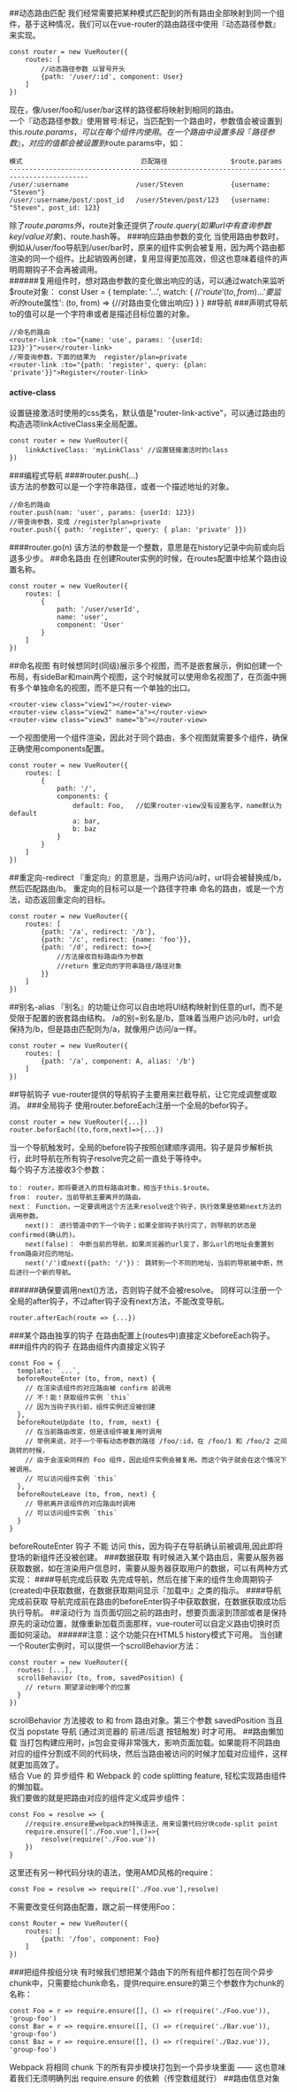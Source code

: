 ##动态路由匹配
我们经常需要把某种模式匹配到的所有路由全部映射到同一个组件，基于这种情况，我们可以在vue-router的路由路径中使用『动态路径参数』来实现。

	const router = new VueRouter({
		routes: [
			//动态路径参数 以冒号开头
			{path: '/user/:id', component: User}
		]
	})
现在，像/user/foo和/user/bar这样的路径都将映射到相同的路由。  
一个『动态路径参数』使用冒号:标记，当匹配到一个路由时，参数值会被设置到this.$route.params，可以在每个组件内使用。  
在一个路由中设置多段『路径参数』，对应的值都会被设置到$route.params中，如：   
 
	模式								匹配路径				$route.params
	------------------------------------------------------------------------------------------
	/user/:username					/user/Steven			{username: "Steven"}
	/user/:username/post/:post_id	/user/Steven/post/123	{username: "Steven", post_id: 123}
除了$route.params外，$route对象还提供了$route.query(如果url中有查询参数key/value对象)、$route.hash等。
###响应路由参数的变化
当使用路由参数时，例如从/user/foo导航到/user/bar时，原来的组件实例会被复用，因为两个路由都渲染的同一个组件。比起销毁再创建，复用显得更加高效，但这也意味着组件的声明周期钩子不会再被调用。  
######复用组件时，想对路由参数的变化做出响应的话，可以通过watch来监听$route对象：
	const User = {
		template: '...',
		watch: {
			//'$route' (to,from){...}
			'要监听的$route属性': (to, from) => {//对路由变化做出响应}
		}
	}
##导航
###声明式导航
<router-link :to="..."></router-link>  
to的值可以是一个字符串或者是描述目标位置的对象。

	//命名的路由
	<router-link :to="{name: 'use', params: '{userId: 123}'}">user</router-link>
	//带查询参数，下面的结果为	register/plan=private
	<router-link :to="{path: 'register', query: {plan: 'private'}}">Register</router-link>
#### active-class
设置链接激活时使用的css类名，默认值是"router-link-active"，可以通过路由的构造选项linkActiveClass来全局配置。  

	const router = new VueRouter({
		linkActiveClass: 'myLinkClass' //设置链接激活时的class
	})
###编程式导航
####router.push(...)  
该方法的参数可以是一个字符串路径，或者一个描述地址的对象。

	//命名的路由
	router.push(nam: 'user', params: {userId: 123})
	//带查询参数，变成 /register?plan=private
	router.push({ path: 'register', query: { plan: 'private' }})
####router.go(n)
该方法的参数是一个整数，意思是在history记录中向前或向后退多少步。
##命名路由
在创建Router实例的时候，在routes配置中给某个路由设置名称。

	const router = new VueRouter({
		routes: [
			{
				path: '/user/userId',
				name: 'user',
				component: 'User'
			}
		]
	})
##命名视图
有时候想同时(同级)展示多个视图，而不是嵌套展示，例如创建一个布局，有sideBar和main两个视图，这个时候就可以使用命名视图了，在页面中拥有多个单独命名的视图，而不是只有一个单独的出口。

	<router-view class="view1"></router-view>
	<router-view class="view2" name="a"></router-view>
	<router-view class="view3" name="b"></router-view>
一个视图使用一个组件渲染，因此对于同个路由，多个视图就需要多个组件，确保正确使用components配置。

	const router = new VueRouter({
		routes: [
			{
				path: '/',
				components: {
					default: Foo,	//如果router-view没有设置名字，name默认为default
					a: bar,
					b: baz
				}
			}
		]
	})
##重定向-redirect
『重定向』的意思是，当用户访问/a时，url将会被替换成/b，然后匹配路由/b。
重定向的目标可以是一个路径字符串 命名的路由，或是一个方法，动态返回重定向的目标。

	const router = new VueRouter({
		routes: [
			{path: '/a', redirect: '/b'},
			{path: '/c', redirect: {name: 'foo'}},
			{path: '/d', redirect: to=>{
				//方法接收目标路由作为参数
				//return 重定向的字符串路径/路径对象
			}}
		]
	})
##别名-alias
『别名』的功能让你可以自由地将UI结构映射到任意的url，而不是受限于配置的嵌套路由结构。
/a的别=别名是/b，意味着当用户访问/b时，url会保持为/b，但是路由匹配则为/a，就像用户访问/a一样。

	const router = new VueRouter({
		routes: [
			{path: '/a', component: A, alias: '/b'}
		]
	})
##导航钩子
vue-router提供的导航钩子主要用来拦截导航，让它完成调整或取消。
###全局钩子
使用router.beforeEach注册一个全局的befor钩子。

	const router = new VueRouter({...})
	router.beforEach((to,form,next)=>{...})
当一个导航触发时，全局的before钩子按照创建顺序调用。钩子是异步解析执行，此时导航在所有钩子resolve完之前一直处于等待中。  
每个钩子方法接收3个参数：

	to： router，即将要进入的目标路由对象，相当于this.$route。
	from： router，当前导航主要离开的路由。
	next： Function，一定要调用这个方法来resolve这个钩子，执行效果是依赖next方法的调用参数。
		next()： 进行管道中的下一个钩子；如果全部钩子执行完了，则导航的状态是confirmed(确认的)。
		next(false)： 中断当前的导航，如果浏览器的url变了，那么url的地址会重置到from路由对应的地址。
		next('/')或next({path: '/'})： 跳转到一个不同的地址，当前的导航被中断，然后进行一个新的导航。
######确保要调用next()方法，否则钩子就不会被resolve。
同样可以注册一个全局的after钩子，不过after钩子没有next方法，不能改变导航。
	
	router.afterEach(route => {...})
###某个路由独享的钩子
在路由配置上(routes中)直接定义beforeEach钩子。
###组件内的钩子
在路由组件内直接定义钩子

	const Foo = {
	  template: `...`,
	  beforeRouteEnter (to, from, next) {
	    // 在渲染该组件的对应路由被 confirm 前调用
	    // 不！能！获取组件实例 `this`
	    // 因为当钩子执行前，组件实例还没被创建
	  },
	  beforeRouteUpdate (to, from, next) {
	    // 在当前路由改变，但是该组件被复用时调用
	    // 举例来说，对于一个带有动态参数的路径 /foo/:id，在 /foo/1 和 /foo/2 之间跳转的时候，
	    // 由于会渲染同样的 Foo 组件，因此组件实例会被复用。而这个钩子就会在这个情况下被调用。
	    // 可以访问组件实例 `this`
	  },
	  beforeRouteLeave (to, from, next) {
	    // 导航离开该组件的对应路由时调用
	    // 可以访问组件实例 `this`
	  }
	}
beforeRouteEnter 钩子 不能 访问 this，因为钩子在导航确认前被调用,因此即将登场的新组件还没被创建。
###数据获取
有时候进入某个路由后，需要从服务器获取数据，如在渲染用户信息时，需要从服务器获取用户的数据，可以有两种方式实现：
####导航完成后获取
先完成导航，然后在接下来的组件生命周期钩子(created)中获取数据，在数据获取期间显示『加载中』之类的指示。
####导航完成前获取
导航完成前在路由的beforeEnter钩子中获取数据，在数据获取成功后执行导航。
##滚动行为
当页面切回之前的路由时，想要页面滚到顶部或者是保持原先的滚动位置，就像重新加载页面那样，vue-router可以自定义路由切换时页面如何滚动。
######注意：这个功能只在HTML5 history模式下可用。
当创建一个Router实例时，可以提供一个scrollBehavior方法：

	const router = new VueRouter({
	  routes: [...],
	  scrollBehavior (to, from, savedPosition) {
	    // return 期望滚动到哪个的位置
	  }
	})
scrollBehavior 方法接收 to 和 from 路由对象。第三个参数 savedPosition 当且仅当 popstate 导航 (通过浏览器的 前进/后退 按钮触发) 时才可用。
##路由懒加载
当打包构建应用时，js包会变得非常强大，影响页面加载。如果能将不同路由对应的组件分割成不同的代码块，然后当路由被访问的时候才加载对应组件，这样就更加高效了。  
结合 Vue 的 异步组件 和 Webpack 的 code splitting feature, 轻松实现路由组件的懒加载。  
我们要做的就是把路由对应的组件定义成异步组件：

	const Foo = resolve => {
		//require.ensure是webpack的特殊语法，用来设置代码分块code-split point
		require.ensure(['./Foo.vue'],()=>{
			resolve(require('./Foo.vue'))
		})
	}
这里还有另一种代码分块的语法，使用AMD风格的require：
	
	const Foo = resolve => require(['./Foo.vue'],resolve)
不需要改变任何路由配置，跟之前一样使用Foo：

	const Router = new VueRouter({
		routes: [
			{path: '/foo', component: Foo}
		]
	})
###把组件按组分块
有时候我们想把某个路由下的所有组件都打包在同个异步chunk中，只需要给chunk命名，提供require.ensure的第三个参数作为chunk的名称：

	const Foo = r => require.ensure([], () => r(require('./Foo.vue')), 'group-foo')
	const Bar = r => require.ensure([], () => r(require('./Bar.vue')), 'group-foo')
	const Baz = r => require.ensure([], () => r(require('./Baz.vue')), 'group-foo')
Webpack 将相同 chunk 下的所有异步模块打包到一个异步块里面 —— 这也意味着我们无须明确列出 require.ensure 的依赖（传空数组就行）
##路由信息对象
